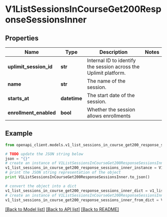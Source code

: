 # V1ListSessionsInCourseGet200ResponseSessionsInner


## Properties
Name | Type | Description | Notes
------------ | ------------- | ------------- | -------------
**uplimit_session_id** | **str** | Internal ID to identify the session across the Uplimit platform. | 
**name** | **str** | The name of the session. | 
**starts_at** | **datetime** | The start date of the session. | 
**enrollment_enabled** | **bool** | Whether the session allows enrollments | 

## Example

```python
from openapi_client.models.v1_list_sessions_in_course_get200_response_sessions_inner import V1ListSessionsInCourseGet200ResponseSessionsInner

# TODO update the JSON string below
json = "{}"
# create an instance of V1ListSessionsInCourseGet200ResponseSessionsInner from a JSON string
v1_list_sessions_in_course_get200_response_sessions_inner_instance = V1ListSessionsInCourseGet200ResponseSessionsInner.from_json(json)
# print the JSON string representation of the object
print V1ListSessionsInCourseGet200ResponseSessionsInner.to_json()

# convert the object into a dict
v1_list_sessions_in_course_get200_response_sessions_inner_dict = v1_list_sessions_in_course_get200_response_sessions_inner_instance.to_dict()
# create an instance of V1ListSessionsInCourseGet200ResponseSessionsInner from a dict
v1_list_sessions_in_course_get200_response_sessions_inner_from_dict = V1ListSessionsInCourseGet200ResponseSessionsInner.from_dict(v1_list_sessions_in_course_get200_response_sessions_inner_dict)
```
[[Back to Model list]](../README.md#documentation-for-models) [[Back to API list]](../README.md#documentation-for-api-endpoints) [[Back to README]](../README.md)


